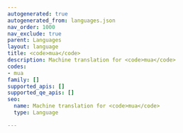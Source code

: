 ```yaml
---
autogenerated: true
autogenerated_from: languages.json
nav_order: 1000
nav_exclude: true
parent: Languages
layout: language
title: <code>mua</code>
description: Machine translation for <code>mua</code>
codes:
- mua
family: []
supported_apis: []
supported_qe_apis: []
seo:
  name: Machine translation for <code>mua</code>
  type: Language

---
```


